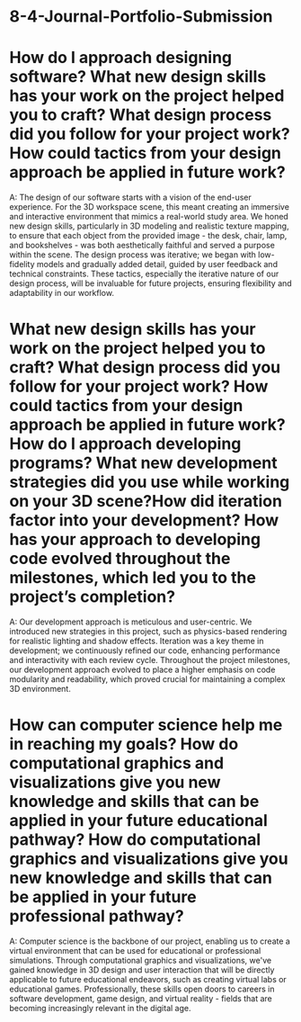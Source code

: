 # 8-4-Journal-Portfolio-Submission
# How do I approach designing software? What new design skills has your work on the project helped you to craft? What design process did you follow for your project work? How could tactics from your design approach be applied in future work?
A: The design of our software starts with a vision of the end-user experience. For the 3D workspace scene, this meant creating an immersive and interactive environment that mimics a real-world study area. We honed new design skills, particularly in 3D modeling and realistic texture mapping, to ensure that each object from the provided image - the desk, chair, lamp, and bookshelves - was both aesthetically faithful and served a purpose within the scene. The design process was iterative; we began with low-fidelity models and gradually added detail, guided by user feedback and technical constraints. These tactics, especially the iterative nature of our design process, will be invaluable for future projects, ensuring flexibility and adaptability in our workflow.
# What new design skills has your work on the project helped you to craft? What design process did you follow for your project work? How could tactics from your design approach be applied in future work? How do I approach developing programs? What new development strategies did you use while working on your 3D scene?How did iteration factor into your development? How has your approach to developing code evolved throughout the milestones, which led you to the project’s completion?
A: Our development approach is meticulous and user-centric. We introduced new strategies in this project, such as physics-based rendering for realistic lighting and shadow effects. Iteration was a key theme in development; we continuously refined our code, enhancing performance and interactivity with each review cycle. Throughout the project milestones, our development approach evolved to place a higher emphasis on code modularity and readability, which proved crucial for maintaining a complex 3D environment.
# How can computer science help me in reaching my goals? How do computational graphics and visualizations give you new knowledge and skills that can be applied in your future educational pathway? How do computational graphics and visualizations give you new knowledge and skills that can be applied in your future professional pathway?
A: Computer science is the backbone of our project, enabling us to create a virtual environment that can be used for educational or professional simulations. Through computational graphics and visualizations, we've gained knowledge in 3D design and user interaction that will be directly applicable to future educational endeavors, such as creating virtual labs or educational games. Professionally, these skills open doors to careers in software development, game design, and virtual reality - fields that are becoming increasingly relevant in the digital age.
